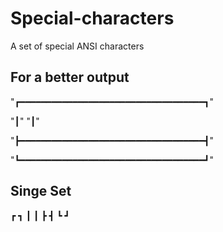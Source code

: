 # Special-characters
A set of special ANSI characters

## For a better output

"┏━━━━━━━━━━━━━━━━━━━━━━━━━━━━━━━━━━━┓"

"┃"                                 "┃"

"┣━━━━━━━━━━━━━━━━━━━━━━━━━━━━━━━━━━━┫"

"┗━━━━━━━━━━━━━━━━━━━━━━━━━━━━━━━━━━━┛"

## Singe Set
┏ ┓
┃ ┃
┣ ┫
┗ ┛
